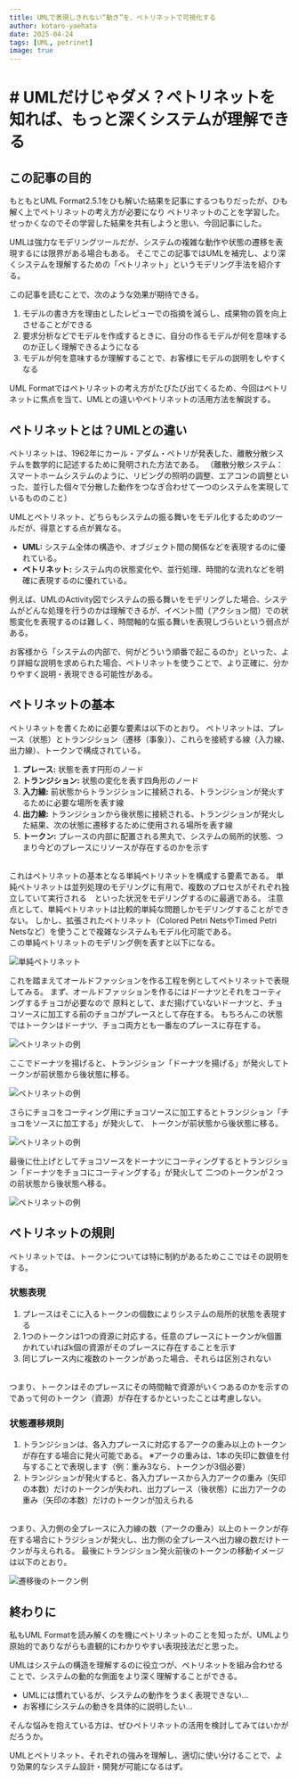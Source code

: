 ```yaml
---
title: UMLで表現しきれない“動き”を、ペトリネットで可視化する
author: kotaro-yaehata
date: 2025-04-24
tags: [UML, petrinet]
image: true
---
```

 
 # # UMLだけじゃダメ？ペトリネットを知れば、もっと深くシステムが理解できる

 ## この記事の目的
 もともとUML Format2.5.1をひも解いた結果を記事にするつもりだったが、ひも解く上でペトリネットの考え方が必要になり
 ペトリネットのことを学習した。せっかくなのでその学習した結果を共有しようと思い、今回記事にした。

 UMLは強力なモデリングツールだが、システムの複雑な動作や状態の遷移を表現するには限界がある場合もある。
 そこでこの記事ではUMLを補完し、より深くシステムを理解するための「ペトリネット」というモデリング手法を紹介する。
 
 この記事を読むことで、次のような効果が期待できる。

1.  モデルの書き方を理由としたレビューでの指摘を減らし、成果物の質を向上させることができる
2.  要求分析などでモデルを作成するときに、自分の作るモデルが何を意味するのか正しく理解できるようになる
3.  モデルが何を意味するか理解することで、お客様にモデルの説明をしやすくなる

UML Formatではペトリネットの考え方がたびたび出てくるため、今回はペトリネットに焦点を当て、UMLとの違いやペトリネットの活用方法を解説する。

## ペトリネットとは？UMLとの違い
ペトリネットは、1962年にカール・アダム・ペトリが発表した、離散分散システムを数学的に記述するために発明された方法である。
（離散分散システム：スマートホームシステムのように、リビングの照明の調整、エアコンの調整といった、並行した個々で分散した動作をつなぎ合わせて一つのシステムを実現しているもののこと）

UMLとペトリネット、どちらもシステムの振る舞いをモデル化するためのツールだが、得意とする点が異なる。

* **UML:** システム全体の構造や、オブジェクト間の関係などを表現するのに優れている。
* **ペトリネット:** システム内の状態変化や、並行処理、時間的な流れなどを明確に表現するのに優れている。

例えば、UMLのActivity図でシステムの振る舞いをモデリングした場合、システムがどんな処理を行うのかは理解できるが、イベント間（アクション間）での状態変化を表現するのは難しく、時間軸的な振る舞いを表現しづらいという弱点がある。

お客様から「システムの内部で、何がどういう順番で起こるのか」といった、より詳細な説明を求められた場合、ペトリネットを使うことで、より正確に、分かりやすく説明・表現できる可能性がある。

## ペトリネットの基本
ペトリネットを書くために必要な要素は以下のとおり。
ペトリネットは、プレース（状態）とトランジション（遷移（事象））、これらを接続する線（入力線、出力線）、トークンで構成されている。

1.  **プレース:** 状態を表す円形のノード
2.  **トランジション:** 状態の変化を表す四角形のノード
3.  **入力線:** 前状態からトランジションに接続される、トランジションが発火するために必要な場所を表す線
4.  **出力線:** トランジションから後状態に接続される、トランジションが発火した結果、次の状態に遷移するために使用される場所を表す線
5.  **トークン:** プレースの内部に配置される黒丸で、システムの局所的状態、つまり今どのプレースにリソースが存在するのかを示す

<br>
これはペトリネットの基本となる単純ペトリネットを構成する要素である。
単純ペトリネットは並列処理のモデリングに有用で、複数のプロセスがそれぞれ独立していて実行される　といった状況をモデリングするのに最適である。
注意点として、単純ペトリネットは比較的単純な問題しかモデリングすることができない。
しかし、拡張されたペトリネット（Colored Petri NetsやTimed Petri Netsなど）を使うことで複雑なシステムもモデル化可能である。
<br>
この単純ペトリネットのモデリング例を表すと以下になる。

![単純ペトリネット](/img/petrinet/petrinet.jpg)

これを踏まえてオールドファッションを作る工程を例としてペトリネットで表現してみる。
まず、オールドファッションを作るにはドーナツとそれをコーティングするチョコが必要なので
原料として、まだ揚げていないドーナツと、チョコソースに加工する前のチョコがプレースとして存在する。
もちろんこの状態ではトークンはドーナツ、チョコ両方とも一番左のプレースに存在する。

![ペトリネットの例](/img/petrinet/petrinet_ex1.jpg)

ここでドーナツを揚げると、トランジション「ドーナツを揚げる」が発火してトークンが前状態から後状態に移る。

![ペトリネットの例](/img/petrinet/petrinet_ex2.jpg)

さらにチョコをコーティング用にチョコソースに加工するとトランジション「チョコをソースに加工する」が発火して、
トークンが前状態から後状態に移る。

![ペトリネットの例](/img/petrinet/petrinet_ex3.jpg)

最後に仕上げとしてチョコソースをドーナツにコーティングするとトランジション「ドーナツをチョコにコーティングする」が発火して
二つのトークンが２つの前状態から後状態へ移る。

![ペトリネットの例](/img/petrinet/petrinet_ex4.jpg) 

## ペトリネットの規則
ペトリネットでは、トークンについては特に制約があるためここではその説明をする。
### 状態表現
1. プレースはそこに入るトークンの個数によりシステムの局所的状態を表現する
2. 1つのトークンは1つの資源に対応する。任意のプレースにトークンがk個置かれていればk個の資源がそのプレースに存在することを示す
3. 同じプレース内に複数のトークンがあった場合、それらは区別されない
<br>
つまり、トークンはそのプレースにその時間軸で資源がいくつあるのかを示すのであって何のトークン（資源）が存在するかといったことは考慮しない。
<br>

### 状態遷移規則
1. トランジションは、各入力プレースに対応するアークの重み以上のトークンが存在する場合に発火可能である。
   ※アークの重みは、1本の矢印に数値を付与することで表現します（例：重み3なら、トークンが3個必要）
2. トランジションが発火すると、各入力プレースから入力アークの重み（矢印の本数）だけのトークンが失われ、出力プレース（後状態）に出力アークの重み（矢印の本数）だけのトークンが加えられる
<br>
つまり、入力側の全プレースに入力線の数（アークの重み）以上のトークンが存在する場合にトラジションが発火し、出力側の全プレースへ出力線の数だけトークンが与えられる。
最後にトランジション発火前後のトークンの移動イメージは以下のとおり。

![遷移後のトークン例](/img/petrinet/petrinet_token.jpg)

## 終わりに
私もUML Formatを読み解くのを機にペトリネットのことを知ったが、UMLより原始的でありながらも直観的にわかりやすい表現技法だと思った。

UMLはシステムの構造を理解するのに役立つが、ペトリネットを組み合わせることで、システムの動的な側面をより深く理解することができる。

* UMLには慣れているが、システムの動作をうまく表現できない…
* お客様にシステムの動きを具体的に説明したい…

そんな悩みを抱えている方は、ぜひペトリネットの活用を検討してみてはいかがだろうか。

UMLとペトリネット、それぞれの強みを理解し、適切に使い分けることで、より効果的なシステム設計・開発が可能になるはず。